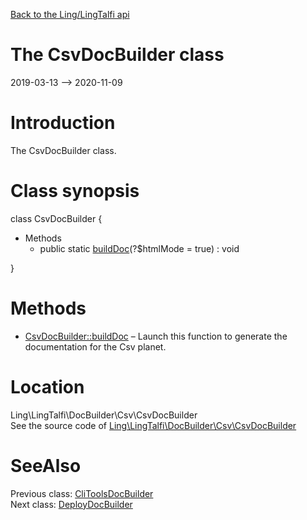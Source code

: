 [Back to the Ling/LingTalfi api](https://github.com/lingtalfi/LingTalfi/blob/master/doc/api/Ling/LingTalfi.md)



The CsvDocBuilder class
================
2019-03-13 --> 2020-11-09






Introduction
============

The CsvDocBuilder class.



Class synopsis
==============


class <span class="pl-k">CsvDocBuilder</span>  {

- Methods
    - public static [buildDoc](https://github.com/lingtalfi/LingTalfi/blob/master/doc/api/Ling/LingTalfi/DocBuilder/Csv/CsvDocBuilder/buildDoc.md)(?$htmlMode = true) : void

}






Methods
==============

- [CsvDocBuilder::buildDoc](https://github.com/lingtalfi/LingTalfi/blob/master/doc/api/Ling/LingTalfi/DocBuilder/Csv/CsvDocBuilder/buildDoc.md) &ndash; Launch this function to generate the documentation for the Csv planet.





Location
=============
Ling\LingTalfi\DocBuilder\Csv\CsvDocBuilder<br>
See the source code of [Ling\LingTalfi\DocBuilder\Csv\CsvDocBuilder](https://github.com/lingtalfi/LingTalfi/blob/master/DocBuilder/Csv/CsvDocBuilder.php)



SeeAlso
==============
Previous class: [CliToolsDocBuilder](https://github.com/lingtalfi/LingTalfi/blob/master/doc/api/Ling/LingTalfi/DocBuilder/CliTools/CliToolsDocBuilder.md)<br>Next class: [DeployDocBuilder](https://github.com/lingtalfi/LingTalfi/blob/master/doc/api/Ling/LingTalfi/DocBuilder/Deploy/DeployDocBuilder.md)<br>
